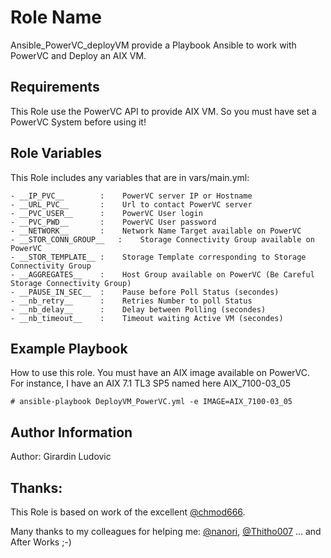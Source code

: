 Role Name
=========

Ansible_PowerVC_deployVM provide a Playbook Ansible to work with PowerVC and Deploy an AIX VM.

Requirements
------------

This Role use the PowerVC API to provide AIX VM. So you must have set a PowerVC System before using it!

Role Variables
--------------

This Role includes any variables that are in vars/main.yml:

	- __IP_PVC__		:	 PowerVC server IP or Hostname 
	- __URL_PVC__		:	 Url to contact PowerVC server
	- __PVC_USER__		:	 PowerVC User login
	- __PVC_PWD__		:	 PowerVC User password
	- __NETWORK__		:	 Network Name Target available on PowerVC
	- __STOR_CONN_GROUP__	:	 Storage Connectivity Group available on PowerVC
	- __STOR_TEMPLATE__	:	 Storage Template corresponding to Storage Connectivity Group
	- __AGGREGATES__	:	 Host Group available on PowerVC (Be Careful Storage Connectivity Group)
	- __PAUSE_IN_SEC__	:	 Pause before Poll Status (secondes)
	- __nb_retry__		:	 Retries Number to poll Status 
	- __nb_delay__		:	 Delay between Polling (secondes)
	- __nb_timeout__	:	 Timeout waiting Active VM (secondes)

Example Playbook
----------------

How to use this role. You must have an AIX image available on PowerVC. For instance, I have an AIX 7.1 TL3 SP5 named here AIX_7100-03_05

```
# ansible-playbook DeployVM_PowerVC.yml -e IMAGE=AIX_7100-03_05
```

Author Information
------------------

Author: Girardin Ludovic

Thanks:
-------
This Role is based on work of the excellent [@chmod666](http://www.chmod666.org).

Many thanks to my colleagues for helping me: [@nanori](https://github.com/nanori), [@Thitho007](https://github.com/Thitho007) ... and After Works ;-)
